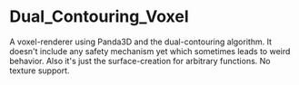 # Dual_Contouring_Voxel
A voxel-renderer using Panda3D and the dual-contouring algorithm. It doesn't include any safety mechanism yet which sometimes leads to weird behavior. 
Also it's just the surface-creation for arbitrary functions. No texture support.

